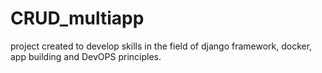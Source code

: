 # CRUD_multiapp
project created to develop skills in the field of django framework, docker, app building and DevOPS principles.
